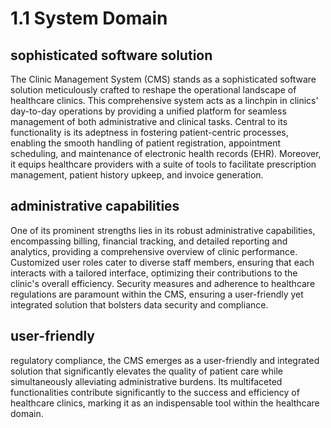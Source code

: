 # 1.1 System Domain

## sophisticated software solution
The Clinic Management System (CMS) stands as a sophisticated
software solution meticulously crafted to reshape the operational
landscape of healthcare clinics. This comprehensive system acts as a
linchpin in clinics' day-to-day operations by providing a unified platform
for seamless management of both administrative and clinical tasks.
Central to its functionality is its adeptness in fostering patient-centric
processes, enabling the smooth handling of patient registration,
appointment scheduling, and maintenance of electronic health records
(EHR). Moreover, it equips healthcare providers with a suite of tools to
facilitate prescription management, patient history upkeep, and invoice
generation.

## administrative capabilities
One of its prominent strengths lies in its robust administrative
capabilities, encompassing billing, financial tracking, and detailed
reporting and analytics, providing a comprehensive overview of clinic
performance. Customized user roles cater to diverse staff members,
ensuring that each interacts with a tailored interface, optimizing their
contributions to the clinic's overall efficiency. Security measures and
adherence to healthcare regulations are paramount within the CMS,
ensuring a user-friendly yet integrated solution that bolsters data security
and compliance.

## user-friendly
regulatory compliance, the CMS emerges as a user-friendly and
integrated solution that significantly elevates the quality of patient care
while simultaneously alleviating administrative burdens. Its multifaceted
functionalities contribute significantly to the success and efficiency of
healthcare clinics, marking it as an indispensable tool within the
healthcare domain.

